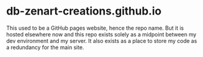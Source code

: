 # db-zenart-creations.github.io
This used to be a GitHub pages website, hence the repo name. But it is hosted elsewhere now and this repo exists solely as a midpoint between my dev environment and my server. It also exists as a place to store my code as a redundancy for the main site.

